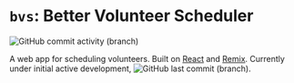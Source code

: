 # `bvs`: Better Volunteer Scheduler

![GitHub commit activity (branch)](https://img.shields.io/github/commit-activity/m/pwbriggs/bvs)

A web app for scheduling volunteers. Built on [React](https://react.dev/) and [Remix](https://remix.run/). Currently
under initial active development,
![GitHub last commit (branch)](https://img.shields.io/github/last-commit/pwbriggs/bvs/main).
